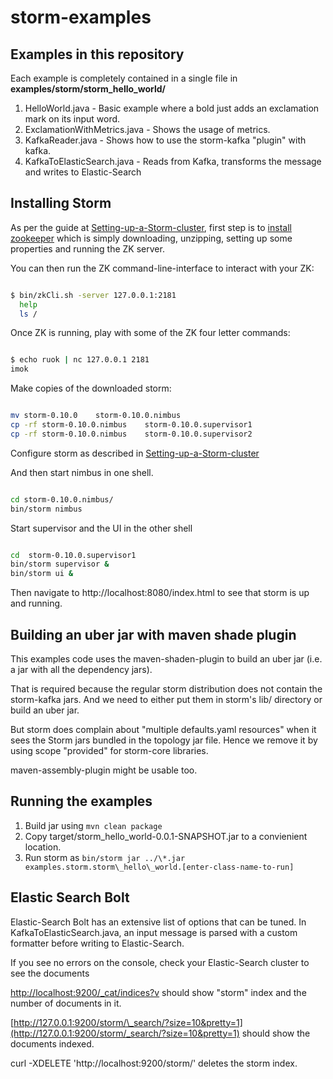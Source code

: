 # storm-examples


## Examples in this repository

Each example is completely contained in a single file in **examples/storm/storm\_hello\_world/**

1. HelloWorld.java - Basic example where a bold just adds an exclamation mark on its input word.
2. ExclamationWithMetrics.java - Shows the usage of metrics.
3. KafkaReader.java - Shows how to use the storm-kafka "plugin" with kafka.
4. KafkaToElasticSearch.java - Reads from Kafka, transforms the message and writes to Elastic-Search


## Installing Storm

As per the guide at [Setting-up-a-Storm-cluster](http://storm.apache.org/documentation/Setting-up-a-Storm-cluster.html), first step is to [install zookeeper](http://zookeeper.apache.org/doc/r3.3.3/zookeeperStarted.html#sc_InstallingSingleMode) which is simply downloading, unzipping, setting up some properties and running the ZK server.

You can then run the ZK command-line-interface to interact with your ZK:

```bash

$ bin/zkCli.sh -server 127.0.0.1:2181
  help
  ls /

```

Once ZK is running, play with some of the ZK four letter commands:

```bash

$ echo ruok | nc 127.0.0.1 2181
imok

```

Make copies of the downloaded storm:

```bash

mv storm-0.10.0    storm-0.10.0.nimbus
cp -rf storm-0.10.0.nimbus    storm-0.10.0.supervisor1
cp -rf storm-0.10.0.nimbus    storm-0.10.0.supervisor2

```

Configure storm as described in [Setting-up-a-Storm-cluster](http://storm.apache.org/documentation/Setting-up-a-Storm-cluster.html)

And then start nimbus in one shell.

```bash

cd storm-0.10.0.nimbus/
bin/storm nimbus

```
 
Start supervisor and the UI in the other shell

```bash

cd  storm-0.10.0.supervisor1
bin/storm supervisor &
bin/storm ui &

```

 
Then navigate to http://localhost:8080/index.html to see that storm is up and running.



## Building an uber jar with maven shade plugin

This examples code uses the maven-shaden-plugin to build an uber jar (i.e. a jar with all the dependency jars).

That is required because the regular storm distribution does not contain the storm-kafka jars.
And we need to either put them in storm's lib/ directory or build an uber jar.

But storm does complain about "multiple defaults.yaml resources" when it sees the Storm jars bundled in the topology jar file. Hence we remove it by using scope "provided" for storm-core libraries.

maven-assembly-plugin might be usable too.



## Running the examples

1. Build jar using `mvn clean package`
2. Copy target/storm\_hello\_world-0.0.1-SNAPSHOT.jar to a convienient location.
3. Run storm as `bin/storm jar ../\*.jar examples.storm.storm\_hello\_world.[enter-class-name-to-run]`



## Elastic Search Bolt

Elastic-Search Bolt has an extensive list of options that can be tuned.
In KafkaToElasticSearch.java, an input message is parsed with a custom formatter before writing to Elastic-Search.

If you see no errors on the console, check your Elastic-Search cluster to see the documents

[http://localhost:9200/\_cat/indices?v](http://localhost:9200/_cat/indices?v) should show "storm" index and the number of documents in it.

[http://127.0.0.1:9200/storm/\_search/?size=10&pretty=1](http://127.0.0.1:9200/storm/_search/?size=10&pretty=1) should show the documents indexed.

curl -XDELETE 'http://localhost:9200/storm/' deletes the storm index.


